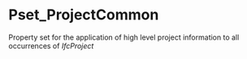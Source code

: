 # Pset_ProjectCommon

Property set for the application of high level project information to all occurrences of _IfcProject_
